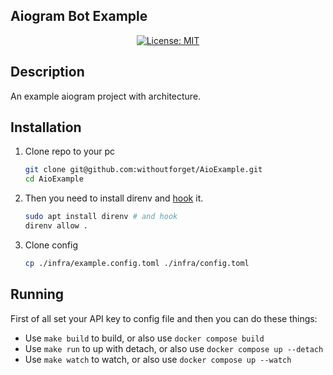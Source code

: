 ## Aiogram Bot Example

<center> 

[![License: MIT](https://img.shields.io/badge/License-MIT-yellow.svg)](https://opensource.org/licenses/MIT)

</center>

## Description
An example aiogram project with architecture.
## Installation
1. Clone repo to your pc
    ```bash
    git clone git@github.com:withoutforget/AioExample.git
    cd AioExample
    ```
2. Then you need to install direnv and [hook](https://direnv.net/docs/hook.html) it.
   ```bash
   sudo apt install direnv # and hook
   direnv allow .
   ```
3. Clone config
    ```bash
    cp ./infra/example.config.toml ./infra/config.toml
    ```
## Running
First of all set your API key to config file and then you can do these things:
- Use `make build` to build, or also use `docker compose build`
- Use `make run` to up with detach, or also use `docker compose up --detach`
- Use `make watch` to watch, or also use `docker compose up --watch`
  